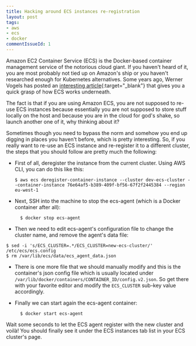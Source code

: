 ```yaml
---
title: Hacking around ECS instances re-registration
layout: post
tags:
- aws
- ecs
- docker
commentIssueId: 1
---
```


Amazon EC2 Container Service (ECS) is the Docker-based container management service of the notorious cloud giant. If you haven't heard of it, you are most probably not tied up on Amazon's ship or you haven't researched enough for Kubernetes alternatives.  Some years ago, Werner Vogels has posted an [interesting article](http://www.allthingsdistributed.com/2015/07/under-the-hood-of-the-amazon-ec2-container-service.html){:target="_blank"} that gives you a quick grasp of how ECS works underneath.
<!--more-->

The fact is that if you are using Amazon ECS, you are not supposed to re-use ECS instances because essentially you are not supposed to store stuff locally on the host and because you are in the cloud for god's shake, so launch another one of it, why thinking about it?

Sometimes though you need to bypass the norm and somehow you end up digging in places you haven't before, which is pretty interesting. So, if you really want to re-use an ECS instance and re-register it to a different cluster, the steps that you should follow are pretty much the following:


* First of all, deregister the instance from the current cluster. Using AWS CLI, you can do this like this:
  ```
  $ aws ecs deregister-container-instance --cluster dev-ecs-cluster --container-instance 76e64af5-b389-409f-bf56-67f2f2445384 --region eu-west-1
  ```

* Next, SSH into the machine to stop the ecs-agent (which is a Docker container after all):
  ```
	$ docker stop ecs-agent
	```

* Then we need to edit ecs-agent's configuration file to change the cluster name, and remove the agent's data file:
```
$ sed -i 's/ECS_CLUSTER=.*/ECS_CLUSTER=new-ecs-cluster/' /etc/ecs/ecs.config
$ rm /var/lib/ecs/data/ecs_agent_data.json
```

*  There is one more file that we should manually modify and this is the container's json config file which is usually located under `/var/lib/docker/containers/CONTAINER_ID/config.v2.json`. So get there with your favorite editor and modify the `ECS_CLUSTER` sub-key value accordingly. 

* Finally we can start again the ecs-agent container:
  ```
	$ docker start ecs-agent
	```

Wait some seconds to let the ECS agent register with the new cluster and voilà! You should finally see it under the ECS instances tab list in your ECS cluster's page.
